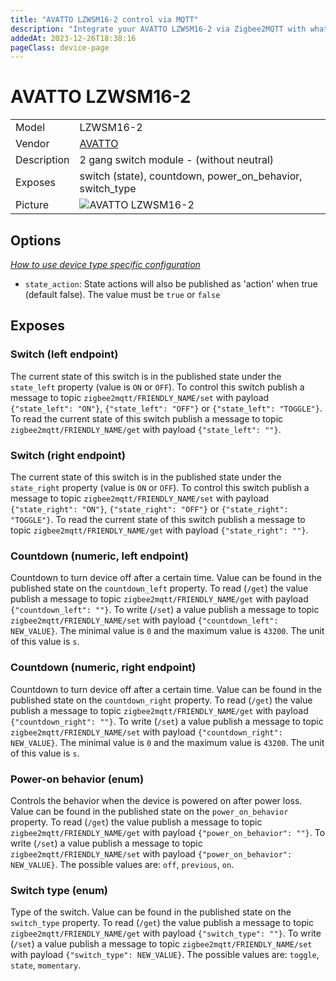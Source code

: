 ```yaml
---
title: "AVATTO LZWSM16-2 control via MQTT"
description: "Integrate your AVATTO LZWSM16-2 via Zigbee2MQTT with whatever smart home infrastructure you are using without the vendor's bridge or gateway."
addedAt: 2023-12-26T18:38:16
pageClass: device-page
---
```


<!-- !!!! -->
<!-- ATTENTION: This file is auto-generated through docgen! -->
<!-- You can only edit the "Notes"-Section between the two comment lines "Notes BEGIN" and "Notes END". -->
<!-- Do not use h1 or h2 heading within "## Notes"-Section. -->
<!-- !!!! -->

# AVATTO LZWSM16-2

|     |     |
|-----|-----|
| Model | LZWSM16-2  |
| Vendor  | [AVATTO](/supported-devices/#v=AVATTO)  |
| Description | 2 gang switch module - (without neutral) |
| Exposes | switch (state), countdown, power_on_behavior, switch_type |
| Picture | ![AVATTO LZWSM16-2](https://www.zigbee2mqtt.io/images/devices/LZWSM16-2.png) |


<!-- Notes BEGIN: You can edit here. Add "## Notes" headline if not already present. -->


<!-- Notes END: Do not edit below this line -->



## Options
*[How to use device type specific configuration](../guide/configuration/devices-groups.md#specific-device-options)*

* `state_action`: State actions will also be published as 'action' when true (default false). The value must be `true` or `false`


## Exposes

### Switch (left endpoint)
The current state of this switch is in the published state under the `state_left` property (value is `ON` or `OFF`).
To control this switch publish a message to topic `zigbee2mqtt/FRIENDLY_NAME/set` with payload `{"state_left": "ON"}`, `{"state_left": "OFF"}` or `{"state_left": "TOGGLE"}`.
To read the current state of this switch publish a message to topic `zigbee2mqtt/FRIENDLY_NAME/get` with payload `{"state_left": ""}`.

### Switch (right endpoint)
The current state of this switch is in the published state under the `state_right` property (value is `ON` or `OFF`).
To control this switch publish a message to topic `zigbee2mqtt/FRIENDLY_NAME/set` with payload `{"state_right": "ON"}`, `{"state_right": "OFF"}` or `{"state_right": "TOGGLE"}`.
To read the current state of this switch publish a message to topic `zigbee2mqtt/FRIENDLY_NAME/get` with payload `{"state_right": ""}`.

### Countdown (numeric, left endpoint)
Countdown to turn device off after a certain time.
Value can be found in the published state on the `countdown_left` property.
To read (`/get`) the value publish a message to topic `zigbee2mqtt/FRIENDLY_NAME/get` with payload `{"countdown_left": ""}`.
To write (`/set`) a value publish a message to topic `zigbee2mqtt/FRIENDLY_NAME/set` with payload `{"countdown_left": NEW_VALUE}`.
The minimal value is `0` and the maximum value is `43200`.
The unit of this value is `s`.

### Countdown (numeric, right endpoint)
Countdown to turn device off after a certain time.
Value can be found in the published state on the `countdown_right` property.
To read (`/get`) the value publish a message to topic `zigbee2mqtt/FRIENDLY_NAME/get` with payload `{"countdown_right": ""}`.
To write (`/set`) a value publish a message to topic `zigbee2mqtt/FRIENDLY_NAME/set` with payload `{"countdown_right": NEW_VALUE}`.
The minimal value is `0` and the maximum value is `43200`.
The unit of this value is `s`.

### Power-on behavior (enum)
Controls the behavior when the device is powered on after power loss.
Value can be found in the published state on the `power_on_behavior` property.
To read (`/get`) the value publish a message to topic `zigbee2mqtt/FRIENDLY_NAME/get` with payload `{"power_on_behavior": ""}`.
To write (`/set`) a value publish a message to topic `zigbee2mqtt/FRIENDLY_NAME/set` with payload `{"power_on_behavior": NEW_VALUE}`.
The possible values are: `off`, `previous`, `on`.

### Switch type (enum)
Type of the switch.
Value can be found in the published state on the `switch_type` property.
To read (`/get`) the value publish a message to topic `zigbee2mqtt/FRIENDLY_NAME/get` with payload `{"switch_type": ""}`.
To write (`/set`) a value publish a message to topic `zigbee2mqtt/FRIENDLY_NAME/set` with payload `{"switch_type": NEW_VALUE}`.
The possible values are: `toggle`, `state`, `momentary`.

